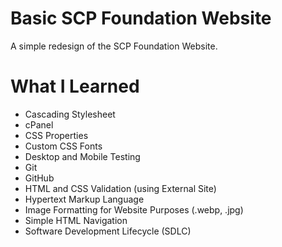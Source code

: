 # Basic SCP Foundation Website
A simple redesign of the SCP Foundation Website.


# What I Learned
* Cascading Stylesheet
* cPanel
* CSS Properties
* Custom CSS Fonts
* Desktop and Mobile Testing
* Git
* GitHub
* HTML and CSS Validation (using External Site)
* Hypertext Markup Language
* Image Formatting for Website Purposes (.webp, .jpg)
* Simple HTML Navigation
* Software Development Lifecycle (SDLC)
